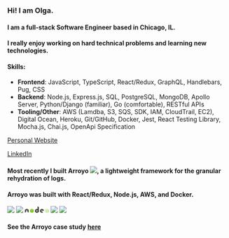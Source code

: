 
### Hi! I am Olga.
#### I am a full-stack Software Engineer based in Chicago, IL.
#### I really enjoy working on hard technical problems and learning new technologies.

#### Skills:
- **Frontend**: JavaScript, TypeScript, React/Redux, GraphQL, Handlebars, Pug, CSS
- **Backend**: Node.js, Express.js, SQL, PostgreSQL, MongoDB, Apollo Server, Python/Django (familiar), Go (comfortable), RESTful APIs
- **Tooling/Other**: AWS (Lamdba, S3, SQS, SDK, IAM, CloudTrail, EC2), Digital Ocean, Heroku, Git/GitHub, Docker, Jest, React Testing Library, Mocha.js, Chai.js, OpenApi Specification


[Personal Website](https://www.olga.sh/)

[LinkedIn](https://www.linkedin.com/in/olgashi/)

#### Most recently I built Arroyo <img src="https://user-images.githubusercontent.com/41551585/186273825-43a8531d-9e47-4bd3-80c8-064b8aefbedf.png" width="32" img>, a lightweight framework for the granular rehydration of logs. 
#### Arroyo was built with React/Redux, Node.js, AWS, and Docker.
<div align="left">
  <img width="55" src="https://raw.githubusercontent.com/gilbarbara/logos/master/logos/react.svg"/>
  <img width="55" src="https://user-images.githubusercontent.com/41551585/186274625-6cc9d3cf-703d-45d5-84c2-8f94c3ba70c5.svg"/>
  <img width="55" src="https://raw.githubusercontent.com/gilbarbara/logos/master/logos/nodejs.svg"/>
  <img width="55" src="https://user-images.githubusercontent.com/41551585/186274666-87b983ce-d758-47b2-b073-09123c9c8a8e.svg"/>
  <img width="55" src="https://user-images.githubusercontent.com/41551585/186274739-80fa4874-e46f-4eb0-b8ed-9db6dc0f9e6b.svg"/>
</div>

#### See the Arroyo case study [here](https://www.arroyoframework.com/case-study.html) 

